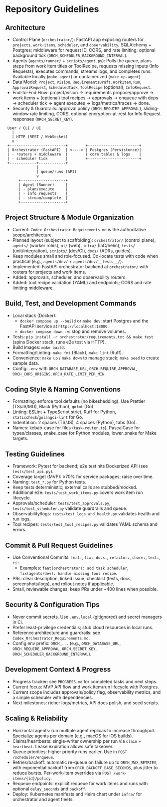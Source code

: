 # Repository Guidelines

## Architecture
- Control Plane (`orchestrator/`): FastAPI app exposing routers for `projects`, `work-items`, `scheduler`, and `observability`; SQLAlchemy + Postgres; middleware for request ID, CORS, and rate limiting; optional background tick (`ORCH_SCHEDULER_BACKGROUND_INTERVAL`).
- Agents (`agents/runner/` + `scripts/agent.py`): Polls the queue, plans steps from work item titles or ToolRecipe, requests missing inputs (Info Requests), executes commands, streams logs, and completes runs. Available locally (`make agent`) or containerized (`make up-agent`).
- Data Model: `Project`, `Vision`, `RequirementsDraft`, `WorkItem`, `Run`, `ApprovalRequest`, `ScheduledTask`, `ToolRecipe` (optional), `InfoRequest`.
- End-to-End Flow: project/vision → requirements propose/approve → work items + (optional) tool recipes → approvals → enqueue with deps → scheduler tick → agent executes → logs/metrics/traces → done.
- Security & Guardrails: approval policy (`ORCH_REQUIRE_APPROVAL`), sliding-window rate limiting, CORS, optional encryption-at-rest for Info Request responses (`ORCH_SECRET_KEY`).

```text
 User / CLI / UI
   |
   | HTTP (REST / WebSocket)
   v
 +-------------------------+        +-----------------------+
 | Orchestrator (FastAPI)  | <----> | Postgres (Persistence)|
 | - routers + middleware  |        | core tables & logs    |
 | - scheduler tick        |        +-----------------------+
 +------------+------------+
              |
              | queue/runs (API)
              v
      +--------------------+
      | Agent (Runner)     |
      | - plan/execute     |
      | - info requests    |
      | - stream/complete  |
      +--------------------+
```

## Project Structure & Module Organization
- Current: `Codex_Orchestrator_Requirements.md` is the authoritative scope/architecture.
- Planned layout (subject to scaffolding): `orchestrator/` (control plane), `agents/` (worker roles), `ui/` (web), `infra/` (IaC/helm), `tests/` (unit/integration), `scripts/` (dev/CI), `docs/` (ADRs, guides).
- Keep modules small and role‑focused. Co-locate tests with code when practical (e.g., `agents/dev/` + `agents/dev/__tests__/`).
- Implemented: FastAPI orchestrator backend at `orchestrator/` with routers for projects and work items.
- Added: approvals, scheduler, and observability routers.
 - Added: tool recipe validation (YAML) and endpoints; CORS and rate limiting middleware.

## Build, Test, and Development Commands
- Local stack (Docker):
  - `docker compose up --build` or `make dev`: start Postgres and the FastAPI service at `http://localhost:18080`.
  - `docker compose down -v`: stop and remove volumes.
- Tests: `pip install -r orchestrator/requirements.txt && make test` (spins Docker stack, runs e2e test via HTTP).
- Build images: `make build`.
- Formatting/Linting: `make fmt` (Black), `make lint` (Ruff).
- Convenience: `make up` / `make down` to manage stack; `make seed` to create sample data.
 - Config: `.env` with `ORCH_DATABASE_URL`, `ORCH_REQUIRE_APPROVAL`, `ORCH_CORS_ORIGINS`, `ORCH_RATE_LIMIT_PER_MIN`.

## Coding Style & Naming Conventions
- Formatting: enforce tool defaults (no bikeshedding). Use Prettier (TS/JS/MD), Black (Python), `gofmt` (Go).
- Linting: ESLint + TypeScript strict, Ruff for Python, `staticcheck`/`golangci-lint` for Go.
- Indentation: 2 spaces (TS/JS), 4 spaces (Python), tabs (Go).
- Names: kebab-case for files (`task-router.ts`), PascalCase for types/classes, snake_case for Python modules, lower_snake for Make targets.

## Testing Guidelines
- Framework: Pytest for backend; e2e test hits Dockerized API (see `tests/test_api.py`).
- Coverage target (MVP): ≥70% for service packages; raise over time.
- Naming: `test_*.py` for Python tests.
- Keep tests deterministic; external calls are stubbed/mocked.
- Additional e2e: `tests/test_work_items.py` covers work item run lifecycle.
- Approvals/scheduler: `tests/test_approvals.py`, `tests/test_scheduler.py` validate guardrails and queue.
- Observability/logs: `tests/test_logs_and_health.py` validates health and run logs.
 - Tool recipes: `tests/test_tool_recipes.py` validates YAML schema and errors.

## Commit & Pull Request Guidelines
- Use Conventional Commits: `feat:`, `fix:`, `docs:`, `refactor:`, `chore:`, `test:`, `ci:`.
  - Examples: `feat(orchestrator): add task scheduler`, `fix(agents/dev): handle missing tool recipe`.
- PRs: clear description, linked issue, checklist (tests, docs, screenshots/logs), and rollout notes if applicable.
- Small, reviewable changes; keep PRs under ~400 lines when possible.

## Security & Configuration Tips
- Never commit secrets. Use `.env.local` (gitignored) and secret managers in CI.
- Prefer least-privilege credentials; stub cloud resources in local runs.
- Reference architecture and guardrails: see `Codex_Orchestrator_Requirements.md`.
 - Config env prefix: `ORCH_...` (e.g., `ORCH_DATABASE_URL`, `ORCH_REQUIRE_APPROVAL`, `ORCH_SECRET_KEY`, `ORCH_SCHEDULER_BACKGROUND_INTERVAL`).

## Development Context & Progress
- Progress tracker: see `PROGRESS.md` for completed tasks and next steps.
- Current focus: MVP API flow and work item/run lifecycle with Postgres.
- Current scope includes approvals/policy flag, observability metrics, and a simple scheduler with dependencies.
- Next milestones: richer logs/metrics, API docs polish, and seed scripts.

## Scaling & Reliability
- Horizontal agents: run multiple agent replicas to increase throughput. Specialize agents per domain (e.g., macOS for iOS builds).
- Claims/heartbeats: single-writer ownership per run via `claim` + `heartbeat`. Lease expiration allows safe takeover.
- Queue priorities: higher priority runs earlier. Use in `POST /scheduler/enqueue`.
- Retries/backoff: automatic re-queue on failure up to `ORCH_MAX_RETRIES`, with exponential backoff from `ORCH_BACKOFF_BASE_SECONDS`, plus jitter to reduce bursts. Per-work-item overrides via `POST /work-items/{id}/policy`.
- Requeue endpoints: explicit requeue for work items and runs with optional `delay_seconds` and `backoff`.
- Deploy: Kubernetes manifests and Helm chart under `infra/` for orchestrator and agent fleets.
